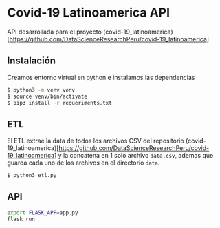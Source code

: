 # Covid-19 Latinoamerica API

API desarrollada para el proyecto (covid-19_latinoamerica)[https://github.com/DataScienceResearchPeru/covid-19_latinoamerica]


## Instalación

Creamos entorno virtual en python e instalamos las dependencias

```bash
$ python3 -m venv venv
$ source venv/bin/activate
$ pip3 install -r requeriments.txt
```

## ETL

El ETL extrae la data de todos los archivos CSV del repositorio (covid-19_latinoamerica)[https://github.com/DataScienceResearchPeru/covid-19_latinoamerica] y la concatena en 1 solo archivo `data.csv`, ademas que guarda cada uno de los archivos en el directorio `data`.

```bash
$ python3 etl.py
```

## API

```bash
export FLASK_APP=app.py
flask run
```